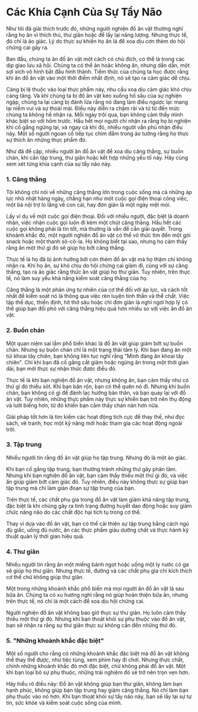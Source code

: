 # Các Khía Cạnh Của Sự Tẩy Não

Như tôi đã giải thích trước đó, những người nghiện đồ ăn vặt thường nghĩ rằng họ ăn vì thích thú, thư giãn hoặc để lấy lại năng lượng. Nhưng thực tế, đó chỉ là ảo giác. Lý do thực sự khiến họ ăn là để xoa dịu cơn thèm do hội chứng cai gây ra.

Ban đầu, chúng ta ăn đồ ăn vặt một cách có chủ đích, có thể là trong các dịp giao lưu xã hội. Chúng ta có thể ăn hoặc không ăn, nhưng dần dần, một sợi xích vô hình bắt đầu hình thành. Tiềm thức của chúng ta học được rằng khi ăn đồ ăn vặt vào một thời điểm nhất định, nó sẽ tạo ra cảm giác dễ chịu.

Càng bị lệ thuộc vào loại thực phẩm này, nhu cầu xoa dịu cảm giác khó chịu càng tăng. Và khi chúng ta bị đồ ăn vặt kéo xuống hố sâu của sự nghiện ngập, chúng ta lại càng bị đánh lừa rằng nó đang làm điều ngược lại: mang lại niềm vui và sự thoải mái. Điều này diễn ra chậm rãi và từ từ đến mức chúng ta không hề nhận ra. Mỗi ngày trôi qua, bạn không cảm thấy mình khác biệt so với hôm trước. Hầu hết mọi người chỉ nhận ra rằng họ bị nghiện khi cố gắng ngừng lại, và ngay cả khi đó, nhiều người vẫn phủ nhận điều này. Một số người ngoan cố tiếp tục chìm đắm trong ảo tưởng rằng họ thực sự thích ăn những thực phẩm đó.

Như đã đề cập, nhiều người ăn đồ ăn vặt để xoa dịu căng thẳng, sự buồn chán, khi cần tập trung, thư giãn hoặc kết hợp những yếu tố này. Hãy cùng xem xét từng khía cạnh của sự tẩy não này.

### 1. Căng thẳng

Tôi không chỉ nói về những căng thẳng lớn trong cuộc sống mà cả những áp lực nhỏ nhặt hàng ngày, chẳng hạn như một cuộc gọi điện thoại công việc, một bà nội trợ lo lắng về con cái, hay đơn giản là một ngày mệt mỏi.

Lấy ví dụ về một cuộc gọi điện thoại. Đối với nhiều người, đặc biệt là doanh nhân, việc nhận cuộc gọi luôn đi kèm một chút căng thẳng. Hầu hết các cuộc gọi không phải là tin tốt, mà thường là vấn đề cần giải quyết. Trong khoảnh khắc đó, một người nghiện đồ ăn vặt có thể vô thức tìm đến một gói snack hoặc một thanh sô-cô-la. Họ không biết tại sao, nhưng họ cảm thấy rằng ăn một thứ gì đó sẽ giúp họ bớt căng thẳng.

Thực tế là họ đã bị ảnh hưởng bởi cơn thèm đồ ăn vặt mà họ thậm chí không nhận ra. Khi họ ăn, sự khó chịu do hội chứng cai giảm đi, cùng với sự căng thẳng, tạo ra ảo giác rằng thức ăn vặt giúp họ thư giãn. Tuy nhiên, trên thực tế, nó làm suy yếu khả năng kiểm soát căng thẳng của họ.

Căng thẳng là một phản ứng tự nhiên của cơ thể đối với áp lực, và cách tốt nhất để kiểm soát nó là thông qua việc rèn luyện tinh thần và thể chất. Việc tập thể dục, thiền định, hít thở sâu hoặc chỉ đơn giản là nghỉ ngơi hợp lý có thể giúp bạn đối phó với căng thẳng hiệu quả hơn nhiều so với việc ăn đồ ăn vặt.

### 2. Buồn chán

Một quan niệm sai lầm phổ biến khác là đồ ăn vặt giúp giảm bớt sự buồn chán. Nhưng sự buồn chán chỉ là một trạng thái tâm lý. Khi bạn đang ăn một túi khoai tây chiên, bạn không liên tục nghĩ rằng "Mình đang ăn khoai tây chiên". Chỉ khi bạn đã cố gắng cắt giảm hoặc ngừng ăn trong một thời gian dài, bạn mới thực sự nhận thức được điều đó.

Thực tế là khi bạn nghiện đồ ăn vặt, nhưng không ăn, bạn cảm thấy như có thứ gì đó thiếu sót. Khi bạn bận rộn, bạn có thể quên nó đi. Nhưng khi buồn chán, bạn không có gì để đánh lạc hướng bản thân, và bạn quay lại với đồ ăn vặt. Tuy nhiên, những thực phẩm này thực sự khiến bạn trở nên thụ động và lười biếng hơn, từ đó khiến bạn cảm thấy chán nản hơn nữa.

Giải pháp tốt hơn là tìm kiếm các hoạt động tích cực để thay thế, như đọc sách, vẽ tranh, học một kỹ năng mới hoặc tham gia các hoạt động ngoài trời.

### 3. Tập trung

Nhiều người tin rằng đồ ăn vặt giúp họ tập trung. Nhưng đó là một ảo giác.

Khi bạn cố gắng tập trung, bạn thường tránh những thứ gây phân tâm. Nhưng khi bạn nghiện đồ ăn vặt, bạn cảm thấy thiếu một thứ gì đó, và việc ăn giúp giảm bớt cảm giác đó. Tuy nhiên, điều này không thực sự giúp bạn tập trung mà chỉ làm gián đoạn sự tập trung của bạn.

Trên thực tế, các chất phụ gia trong đồ ăn vặt làm giảm khả năng tập trung, đặc biệt là khi chúng gây ra tình trạng đường huyết dao động hoặc suy giảm chức năng não do các chất độc hại tích tụ trong cơ thể.

Thay vì dựa vào đồ ăn vặt, bạn có thể cải thiện sự tập trung bằng cách ngủ đủ giấc, uống đủ nước, ăn các thực phẩm giàu dưỡng chất và thực hành kỹ thuật quản lý thời gian hiệu quả.

### 4. Thư giãn

Nhiều người tin rằng ăn một miếng bánh ngọt hoặc uống một ly nước có ga sẽ giúp họ thư giãn. Nhưng thực tế, đường và các chất phụ gia chỉ kích thích cơ thể chứ không giúp thư giãn.

Một trong những khoảnh khắc phổ biến mà mọi người ăn đồ ăn vặt là sau bữa ăn. Chúng ta có xu hướng nghĩ rằng nó giúp hoàn thiện bữa ăn, nhưng trên thực tế, nó chỉ là một cách để xoa dịu hội chứng cai.

Người nghiện đồ ăn vặt không bao giờ thực sự thư giãn. Họ luôn cảm thấy thiếu một thứ gì đó. Nhưng khi bạn thoát khỏi sự phụ thuộc vào đồ ăn vặt, bạn sẽ nhận ra rằng sự thư giãn thực sự không cần đến những thứ đó.

### 5. "Những khoảnh khắc đặc biệt"

Một số người cho rằng có những khoảnh khắc đặc biệt mà đồ ăn vặt không thể thay thế được, như tiệc tùng, xem phim hay đi chơi. Nhưng thực chất, chính những khoảnh khắc đó mới đặc biệt, chứ không phải đồ ăn vặt. Một khi bạn loại bỏ sự phụ thuộc, những trải nghiệm đó sẽ trở nên trọn vẹn hơn.

Hãy hiểu rõ điều này: Đồ ăn vặt không giúp bạn thư giãn, không làm bạn hạnh phúc, không giúp bạn tập trung hay giảm căng thẳng. Nó chỉ làm bạn phụ thuộc vào nó hơn. Khi bạn thoát khỏi sự tẩy não này, bạn sẽ lấy lại sự tự tin, sức khỏe và kiểm soát cuộc sống của mình.

